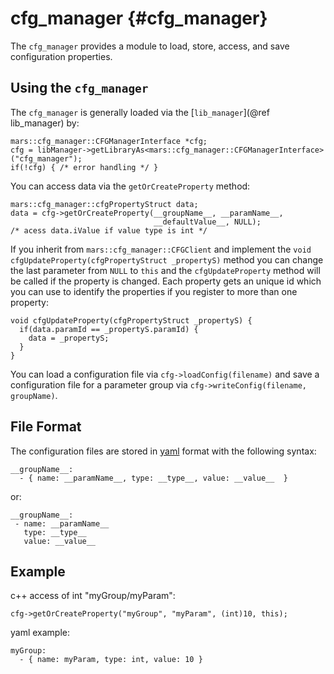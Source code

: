 cfg_manager {#cfg_manager}
===========

The `cfg_manager` provides a module to load, store, access, and save
configuration properties.


## Using the `cfg_manager`

The `cfg_manager` is generally loaded via the [`lib_manager`](@ref lib_manager) by:

    mars::cfg_manager::CFGManagerInterface *cfg;
    cfg = libManager->getLibraryAs<mars::cfg_manager::CFGManagerInterface>("cfg_manager");
    if(!cfg) { /* error handling */ }

You can access data via the `getOrCreateProperty` method:

    mars::cfg_manager::cfgPropertyStruct data;
    data = cfg->getOrCreateProperty(__groupName__, __paramName__,
                                    __defaultValue__, NULL);
    /* acess data.iValue if value type is int */

If you inherit from `mars::cfg_manager::CFGClient` and implement the
`void cfgUpdateProperty(cfgPropertyStruct _propertyS)` method you can change
the last parameter from `NULL` to `this` and the `cfgUpdateProperty` method
will be called if the property is changed. Each property gets an unique id
which you can use to identify the properties if you register to more than
one property:

    void cfgUpdateProperty(cfgPropertyStruct _propertyS) {
      if(data.paramId == _propertyS.paramId) {
        data = _propertyS;
      }
    }

You can load a configuration file via `cfg->loadConfig(filename)` and save
a configuration file for a parameter group via `cfg->writeConfig(filename,
groupName)`.

## File Format

The configuration files are stored in [yaml](http://www.yaml.org) format with
the following syntax:

    __groupName__:
      - { name: __paramName__, type: __type__, value: __value__  }

or:

    __groupName__:
     - name: __paramName__
       type: __type__
       value: __value__

## Example

c++ access of int "myGroup/myParam":

    cfg->getOrCreateProperty("myGroup", "myParam", (int)10, this);

yaml example:

    myGroup:
      - { name: myParam, type: int, value: 10 }
